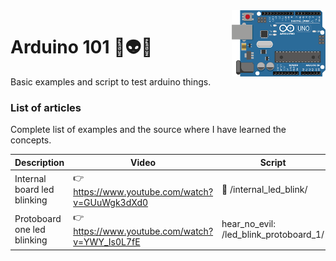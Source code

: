 <img src="https://github.com/damiancipolat/arduino101/blob/master/doc/logo.png?raw=true" width="150px" align="right" />

# Arduino 101 🚀:alien::robot:
Basic examples and script to test arduino things.

### List of articles
Complete list of examples and the source where I have learned the concepts.

| Description | Video  | Script |
|-------------|--------|--------|
| Internal board led blinking | :point_right: https://www.youtube.com/watch?v=GUuWgk3dXd0 | :hear_no_evil: /internal_led_blink/ |
| Protoboard one led blinking | :point_right: https://www.youtube.com/watch?v=YWY_Is0L7fE  | hear_no_evil: /led_blink_protoboard_1/ |

